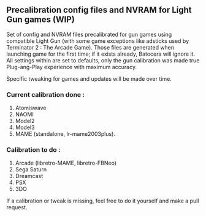 ## Precalibration config files and NVRAM for Light Gun games (WIP)

Set of config and NVRAM files precalibrated for gun games using compatible Light Gun (with some game exceptions like adsticks used by Terminator 2 : The Arcade Game). Those files are generated when launching game for the first time; if it exists already, Batocera will ignore it. All settings within are set to defaults, only the gun calibration was made true Plug-ang-Play experience with maximum accuracy.

Specific tweaking for games and updates will be made over time.

### Current calibration done :
1. Atomiswave
2. NAOMI
3. Model2
4. Model3
5. MAME (standalone, lr-mame2003plus).

### Calibration to do :
1. Arcade (libretro-MAME, libretro-FBNeo)
4. Sega Saturn
5. Dreamcast
6. PSX
7. 3DO

If a calibration or tweak is missing, feel free to do it yourself and make a pull request.
